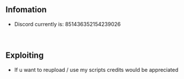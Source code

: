 ## Infomation
- Discord currently is: 851436352154239026
<br><br><br>

## Exploiting
- If u want to reupload / use my scripts credits would be appreciated
